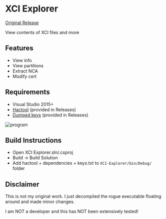 # XCI Explorer

[Original Release](https://www.maxconsole.com/threads/exclusive-xci-explorer-released-for-switch-game-cartridge-backups.47046/)

View contents of XCI files and more

## Features
* View info
* View partitions
* Extract NCA
* Modify cert

## Requirements
* Visual Studio 2015+
* [Hactool](https://github.com/SciresM/hactool/releases) (provided in Releases)
* [Dumped keys](https://gbatemp.net/threads/how-to-get-switch-keys-for-hactool-xci-decrypting.506978/) (provided in Releases)

![program](https://i.imgur.com/xt6VpN7.jpg)


## Build Instructions
* Open XCI Explorer.sln/.csproj
* Build -> Build Solution
* Add hactool + dependencies + keys.txt to `XCI-Explorer/bin/Debug/` folder

## Disclaimer
This is not my original work. I just decompiled the rogue executable floating around and made minor changes. 

I am NOT a developer and this has NOT been extensively tested!